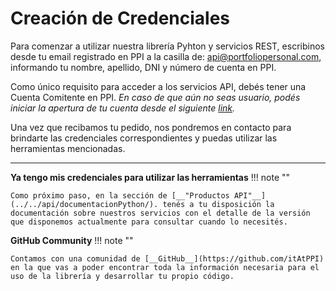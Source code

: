 # Creación de Credenciales

Para comenzar a utilizar nuestra librería Pyhton y servicios REST, escribinos desde tu email registrado en PPI a la casilla de: [api@portfoliopersonal.com](mailto:api@portfoliopersonal.com), informando tu nombre, apellido, DNI y número de cuenta en PPI.
 
Como único requisito para acceder a los servicios API, debés tener una Cuenta Comitente en PPI. *En caso de que aún no seas usuario, podés iniciar la apertura de tu cuenta desde el siguiente [link](https://portfoliopersonal.com/es/abrircuenta).*

Una vez que recibamos tu pedido, nos pondremos en contacto para brindarte las credenciales correspondientes y puedas utilizar las herramientas mencionadas.
 
 -------------------------------------------------------------------------------
__Ya tengo mis credenciales para utilizar las herramientas__
!!! note ""

    Como próximo paso, en la sección de [__"Productos API"__](../../api/documentacionPython/). tenés a tu disposición la documentación sobre nuestros servicios con el detalle de la versión que disponemos actualmente para consultar cuando lo necesités.


__GitHub Community__
!!! note ""

    Contamos con una comunidad de [__GitHub__](https://github.com/itAtPPI) en la que vas a poder encontrar toda la información necesaria para el uso de la librería y desarrollar tu propio código.



    
